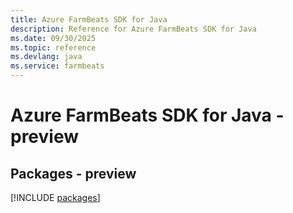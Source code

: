 ```yaml
---
title: Azure FarmBeats SDK for Java
description: Reference for Azure FarmBeats SDK for Java
ms.date: 09/30/2025
ms.topic: reference
ms.devlang: java
ms.service: farmbeats
---
```

# Azure FarmBeats SDK for Java - preview
## Packages - preview
[!INCLUDE [packages](farmbeats-index.md)]
